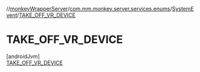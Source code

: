 //[monkeyWrapperServer](../../../../index.md)/[com.mm.monkey.server.services.enums](../../index.md)/[SystemEvent](../index.md)/[TAKE_OFF_VR_DEVICE](index.md)

# TAKE_OFF_VR_DEVICE

[androidJvm]\
[TAKE_OFF_VR_DEVICE](index.md)